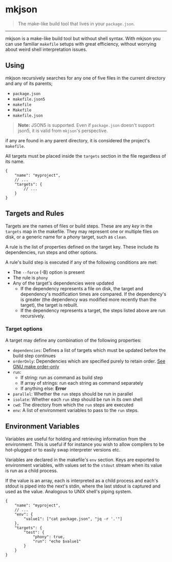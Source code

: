 # mkjson

> The make-like build tool that lives in your `package.json`.

---

mkjson is a make-like build tool but without shell syntax. With mkjson you can use familiar `makefile` setups with great efficiency, without worrying about weird shell interpretation issues. 

## Using

mkjson recursively searches for any one of five files in the current directory and any of its parents;
* `package.json`
* `makefile.json5`
* `makefile`
* `Makefile`
* `makefile.json`

> **Note:** JSON5 is supported. Even if `package.json` doesn't support json5, it is valid from `mkjson`'s perspective.

if any are found in any parent directory, it is considered the project's `makefile`.

All targets must be placed inside the `targets` section in the file regardless of its name. 

```json5
{
    "name": "myproject",
    // ...
    "targets": {
        // ...
    }
}
```

## Targets and Rules

Targets are the names of files or build steps. These are any _key_ in the `targets` map in the makefile. They may represent one or multiple files on disk, or a generic name for a _phony_ target, such as `clean`. 

A rule is the list of properties defined on the target key. These include its dependencies, run steps and other options. 

A rule's build step is executed if any of the following conditions are met:

* The `--force` (-B) option is present
* The rule is `phony`
* Any of the target's dependencies were updated
    * If the dependency represents a file on disk, the target and dependency's modification times are compared. 
        If the dependency's is greater (the dependency was modified more recently than the target), the target is rebuilt.
    * If the dependency represents a target, the steps listed above are run recursively.

### Target options

A target may define any combination of the following properties:
* `dependencies`: Defines a list of targets which must be updated before the build step continues
* `orderOnly`: Dependencies which are specified purely to retain order. [See GNU make order-only](https://www.gnu.org/software/make/manual/html_node/Prerequisite-Types.html#Prerequisite-Types)
* `run`: 
    * If string: run as command as build step
    * If array of strings: run each string as command separately
    * If anything else: **Error**
* `parallel`: Whether the `run` steps should be run in parallel
* `isolate`: Whether each `run` step should be run in its own shell
* `cwd`: The directory from which the `run` steps are executed
* `env`: A list of environment variables to pass to the `run` steps.

## Environment Variables

Variables are useful for holding and retrieving information from the environment. This is useful if for instance you wish to allow compilers to be hot-plugged or to easily swap interpreter versions etc. 

Variables are declared in the makefile's `env` section. Keys are exported to environment variables, with values set to the `stdout` stream when its value is run as a child process. 

If the value is an array, each is interpreted as a child process and each's stdout is piped into the next's stdin, where the last stdout is captured and used as the value. Analogous to UNIX shell's piping system.

```json5
{
    "name": "myproject",
    // ...
    "env": {
        "value1": ["cat package.json", "jq -r '.'"]
    },
    "targets": {
        "test": {
            "phony": true,
            "run": "echo $value1"
        }
    }
}
```
